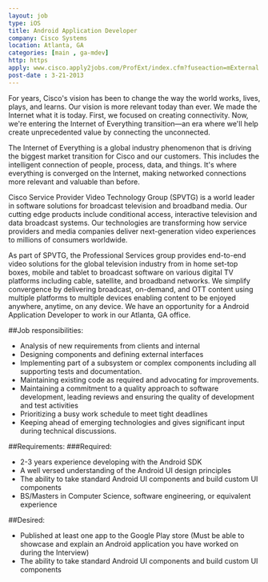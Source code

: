 ```yaml
---
layout: job
type: iOS
title: Android Application Developer
company: Cisco Systems
location: Atlanta, GA
categories: [main , ga-mdev]
http: https
apply: www.cisco.apply2jobs.com/ProfExt/index.cfm?fuseaction=mExternal.showJob&RID=940947&CurrentPage=35
post-date : 3-21-2013
---
```


For years, Cisco's vision has been to change the way the world works, lives, plays, and learns. Our vision is more relevant today than ever. We made the Internet what it is today. First, we focused on creating connectivity. Now, we're entering the Internet of Everything transition—an era where we'll help create unprecedented value by connecting the unconnected.

The Internet of Everything is a global industry phenomenon that is driving the biggest market transition for Cisco and our customers. This includes the intelligent connection of people, process, data, and things. It's where everything is converged on the Internet, making networked connections more relevant and valuable than before.

Cisco Service Provider Video Technology Group (SPVTG) is a world leader in software solutions for broadcast television and broadband media. Our cutting edge products include conditional access, interactive television and data broadcast systems. Our technologies are transforming how service providers and media companies deliver next-generation video experiences to millions of consumers worldwide.	

As part of SPVTG, the Professional Services group provides end-to-end video solutions for the global television industry from in home set-top boxes, mobile and tablet to broadcast software on various digital TV platforms including cable, satellite, and broadband networks. We simplify convergence by delivering broadcast, on-demand, and OTT content using multiple platforms to multiple devices enabling content to be enjoyed anywhere, anytime, on any device. We have an opportunity for a Android Application Developer to work in our Atlanta, GA office.

##Job responsibilities:
* Analysis of new requirements from clients and internal 
* Designing components and defining external interfaces
* Implementing part of a subsystem or complex components including all supporting tests and documentation.
* Maintaining existing code as required and advocating for improvements.
* Maintaining a commitment to a quality approach to software development, leading reviews and ensuring the quality of development and test activities
* Prioritizing a busy work schedule to meet tight deadlines 
* Keeping ahead of emerging technologies and gives significant input during technical discussions.

##Requirements:
###Required:
* 2-3 years experience developing with the Android SDK
* A well versed understanding of the Android UI design principles 
* The ability to take standard Android UI components and build custom UI components
* BS/Masters in Computer Science, software engineering, or equivalent experience

##Desired:
* Published at least one app to the Google Play store (Must be able to showcase and explain an Android application you have worked on during the Interview)
* The ability to take standard Android UI components and build custom UI components